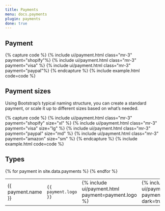 ```yaml
---
title: Payments
menu: docs.payments
plugin: payments
done: true
---
```


## Payment

{% capture code %}
{% include ui/payment.html class="mr-3" payment="shopify"%}
{% include ui/payment.html class="mr-3" payment="visa" %}
{% include ui/payment.html class="mr-3" payment="paypal"%}
{% endcapture %}
{% include example.html code=code %}

## Payment sizes

Using Bootstrap’s typical naming structure, you can create a standard payment, or scale it up to different sizes based on what’s needed.

{% capture code %}
{% include ui/payment.html class="mr-3" payment="shopify" size="xl" %}
{% include ui/payment.html class="mr-3" payment="visa" size="lg" %}
{% include ui/payment.html class="mr-3" payment="paypal" size="md" %}
{% include ui/payment.html class="mr-3" payment="amazon" size="sm" %}
{% endcapture %}
{% include example.html code=code %}

## Types

<table class="table-vcenter">
{% for payment in site.data.payments %}
<tr>
    <td>{{ payment.name }}</td>
    <td><code>{{ payment.logo }}</code></td>
    <td class="w-1">{% include ui/payment.html payment=payment.logo %}</td>
    <td class="w-1">{% include ui/payment.html payment=payment.logo dark=true %}</td>
</tr>
{% endfor %}
</table>
